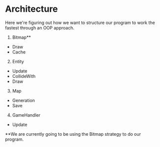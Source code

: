 # Architecture

Here we're figuring out how we want to structure our program to work the fastest through an OOP approach.

1. Bitmap**
  * Draw
  * Cache
2. Entity
  * Update
  * CollideWith
  * Draw
3. Map
  * Generation
  * Save
4. GameHandler
  * Update

**We are currently going to be using the Bitmap strategy to do our program.
